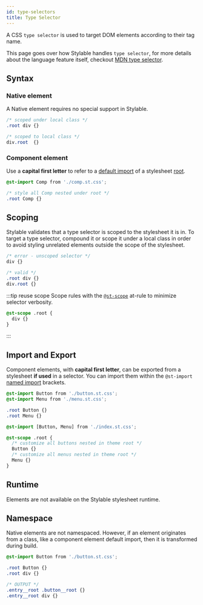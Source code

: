 ```yaml
---
id: type-selectors
title: Type Selector
---
```


A CSS `type selector` is used to target DOM elements according to their tag name.

This page goes over how Stylable handles `type selector`, for more details about the language feature itself, checkout [MDN type selector](https://developer.mozilla.org/en-US/docs/Web/CSS/Type_selectors).

## Syntax

### Native element

A Native element requires no special support in Stylable.

<!-- prettier-ignore-start -->
```css
/* scoped under local class */
.root div {} 

/* scoped to local class */
div.root  {} 
```
<!-- prettier-ignore-end -->

### Component element

Use a **capital first letter** to refer to a [default import](./imports.md#default-import) of a stylesheet [root](./root.md).

<!-- prettier-ignore-start -->
```css
@st-import Comp from './comp.st.css';

/* style all Comp nested under root */
.root Comp {}
```
<!-- prettier-ignore-end -->

## Scoping

Stylable validates that a type selector is scoped to the stylesheet it is in. To target a type selector, compound it or scope it under a local class in order to avoid styling unrelated elements outside the scope of the stylesheet.

<!-- prettier-ignore-start -->
```css
/* error - unscoped selector */
div {}

/* valid */
.root div {}
div.root {}
```

:::tip reuse scope
Scope rules with the [`@st-scope`](./st-scope.md) at-rule to minimize selector verbosity.
```css
@st-scope .root {
  div {}
}
```
:::
<!-- prettier-ignore-end -->

## Import and Export

Component elements, with **capital first letter**, can be exported from a stylesheet **if used** in a selector. You can import them within the `@st-import` [named import](./imports.md#named-import) brackets.

<!-- prettier-ignore-start -->
```css title="index.st.css"
@st-import Button from './button.st.css';
@st-import Menu from './menu.st.css';

.root Button {}
.root Menu {}
```

```css title="theme.st.css"
@st-import [Button, Menu] from './index.st.css';

@st-scope .root {
  /* customize all buttons nested in theme root */
  Button {}
  /* customize all menus nested in theme root */
  Menu {}
}
```
<!-- prettier-ignore-end -->

## Runtime

Elements are not available on the Stylable stylesheet runtime.

## Namespace

Native elements are not namespaced. However, if an element originates from a class, like a component element default import, then it is transformed during build.

<!-- prettier-ignore-start -->
```css title="entry.st.css"
@st-import Button from './button.st.css';

.root Button {}
.root div {}

/* OUTPUT */
.entry__root .button__root {}
.entry__root div {}
```
<!-- prettier-ignore-end -->
